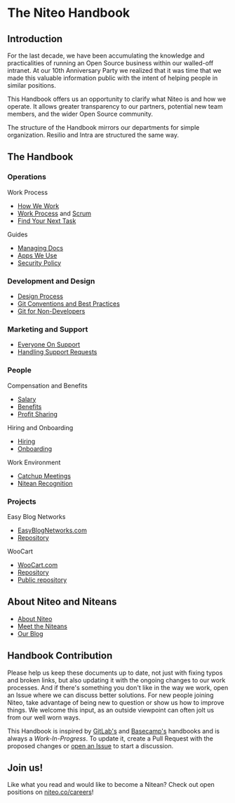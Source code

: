 # The Niteo Handbook

## Introduction

For the last decade, we have been accumulating the knowledge and practicalities of running an Open Source business within our walled-off intranet. At our 10th Anniversary Party we realized that it was time that we made this valuable information public with the intent of helping people in similar positions.

This Handbook offers us an opportunity to clarify what Niteo is and how we operate. It allows greater transparency to our partners, potential new team members, and the wider Open Source community.

The structure of the Handbook mirrors our departments for simple organization. Resilio and Intra are structured the same way.

## The Handbook

### Operations

Work Process
* [How We Work](/2_Operations/how-we-work.md)
* [Work Process](/2_Operations/work-process.md) and [Scrum](/2_Operations/scrum.md)
* [Find Your Next Task](/2_Operations/next-task.md)

Guides
* [Managing Docs](/2_Operations/managing-docs.md)
* [Apps We Use](/2_Operations/apps.md)
* [Security Policy](/2_Operations/security.md)

### Development and Design

* [Design Process](/3_Development/design.md)
* [Git Conventions and Best Practices](/3_Development/git.md)
* [Git for Non-Developers](/3_Development/git-n00bs.md)

### Marketing and Support

* [Everyone On Support](/4_Marketing-Support/everyone-on-support.md)
* [Handling Support Requests](/4_Marketing-Support/support.md)

### People

Compensation and Benefits
* [Salary](/5_People/salary.md)
* [Benefits](/5_People/benefits.md)
* [Profit Sharing](/5_People/profit-sharing.md)

Hiring and Onboarding
* [Hiring](/5_People/hiring.md)
* [Onboarding](/5_People/onboarding.md)

Work Environment
* [Catchup Meetings](/5_People/catchup-meetings.md)
* [Nitean Recognition](/5_People/nitean-recognition.md)


### Projects

Easy Blog Networks

* [EasyBlogNetworks.com](https://www.easyblognetworks.com)
* [Repository](https://github.com/niteoweb/easyblognetworks) 

WooCart

* [WooCart.com](https://woocart.com)
* [Repository](https://github.com/niteoweb/woocart)
* [Public repository](https://github.com/woocart)  


## About Niteo and Niteans

* [About Niteo](https://niteo.co/about)
* [Meet the Niteans](https://niteo.co/team)
* [Our Blog](https://blog.niteo.co/)

## Handbook Contribution

Please help us keep these documents up to date, not just with fixing typos and broken links, but also updating it with the ongoing changes to our work processes. And if there's something you don't like in the way we work, open an Issue where we can discuss better solutions. For new people joining Niteo, take advantage of being new to question or show us how to improve things. We welcome this input, as an outside viewpoint can often jolt us from our well worn ways.

This Handbook is inspired by [GitLab's](https://about.gitlab.com/handbook/) and [Basecamp's](https://github.com/basecamp/handbook) handbooks and is always a *Work-In-Progress*. To update it, create a Pull Request with the proposed changes or [open an Issue](https://github.com/niteoweb/handbook/issues) to start a discussion.

## Join us!

Like what you read and would like to become a Nitean? Check out open positions on [niteo.co/careers](https://niteo.co/careers)!
